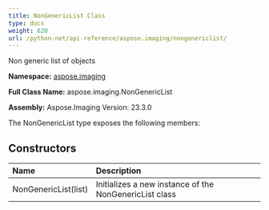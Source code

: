 ```yaml
---
title: NonGenericList Class
type: docs
weight: 620
url: /python-net/api-reference/aspose.imaging/nongenericlist/
---
```


Non generic list of objects

**Namespace:** [aspose.imaging](/imaging/python-net/api-reference/aspose.imaging/)

**Full Class Name:** aspose.imaging.NonGenericList

**Assembly:**  Aspose.Imaging Version: 23.3.0

The NonGenericList type exposes the following members:
## **Constructors**
|**Name**|**Description**|
| :- | :- |
|NonGenericList(list)|Initializes a new instance of the NonGenericList class|
